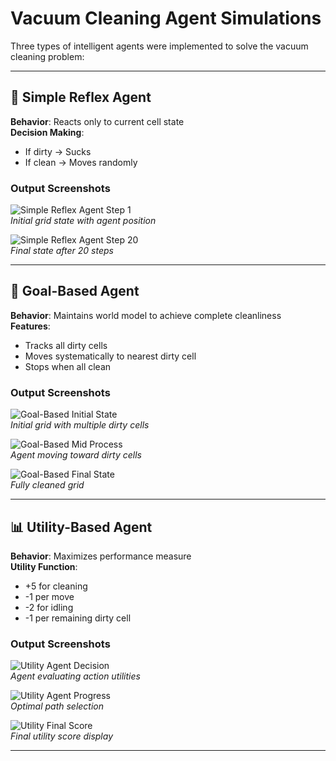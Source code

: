 # Vacuum Cleaning Agent Simulations

Three types of intelligent agents were implemented to solve the vacuum cleaning problem:

---

## 🧹 Simple Reflex Agent
**Behavior**: Reacts only to current cell state  
**Decision Making**:  
- If dirty → Sucks  
- If clean → Moves randomly  

### Output Screenshots
![Simple Reflex Agent Step 1](https://github.com/user-attachments/assets/0b9c8db0-9020-4f28-9b6b-2f2532bd32cd)  
*Initial grid state with agent position*

![Simple Reflex Agent Step 20](https://github.com/user-attachments/assets/580f81e2-ba36-4416-a009-4000491225df)  
*Final state after 20 steps*

---

## 🎯 Goal-Based Agent 
**Behavior**: Maintains world model to achieve complete cleanliness  
**Features**:  
- Tracks all dirty cells  
- Moves systematically to nearest dirty cell  
- Stops when all clean  

### Output Screenshots
![Goal-Based Initial State](https://github.com/user-attachments/assets/c23fa07e-05eb-46f6-bf7d-7593a22d84ab)  
*Initial grid with multiple dirty cells*

![Goal-Based Mid Process](https://github.com/user-attachments/assets/d188d5b7-293e-482c-b7e3-4d403456b326)  
*Agent moving toward dirty cells*

![Goal-Based Final State](https://github.com/user-attachments/assets/1c84728c-2866-41c4-949f-b3e364805678)  
*Fully cleaned grid*

---

## 📊 Utility-Based Agent
**Behavior**: Maximizes performance measure  
**Utility Function**:  
- +5 for cleaning  
- -1 per move  
- -2 for idling  
- -1 per remaining dirty cell  

### Output Screenshots
![Utility Agent Decision](https://github.com/user-attachments/assets/d52ec19e-ee38-48f3-a6df-16806030fcae)  
*Agent evaluating action utilities*

![Utility Agent Progress](https://github.com/user-attachments/assets/95c9d8d3-a221-4906-9a44-0fe969d72a43)  
*Optimal path selection*

![Utility Final Score](https://github.com/user-attachments/assets/775980a3-6135-4c74-8a55-b9d664eb9aa2)  
*Final utility score display*

---
